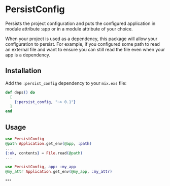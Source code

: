 # PersistConfig

Persists the project configuration and puts the
configured application in module attribute :app
or in a module attribute of your choice.

When your project is used as a dependency, this
package will allow your configuration to persist.
For example, if you configured some path to read
an external file and want to ensure you can still
read the file even when your app is a dependency.

## Installation

Add the `:persist_config` dependency to your `mix.exs` file:

```elixir
def deps() do
  [
    {:persist_config, "~> 0.1"}
  ]
end
```

## Usage

```elixir
use PersistConfig
@path Application.get_env(@app, :path)
...
{:ok, contents} = File.read(@path)
...
```

```elixir
use PersistConfig, app: :my_app
@my_attr Application.get_env(@my_app, :my_attr)
```
"""
